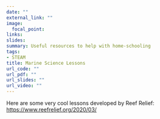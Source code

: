 ```yaml
---
date: ""
external_link: ""
image:
  focal_point: 
links:
slides: 
summary: Useful resources to help with home-schooling
tags:
- STEAM
title: Marine Science Lessons
url_code: ""
url_pdf: ""
url_slides: ""
url_video: ""
---
```


Here are some very cool lessons developed by Reef Relief: https://www.reefrelief.org/2020/03/
